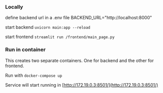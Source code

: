 ### Locally

define backend url in a .env file
BACKEND_URL="http://localhost:8000"

start backend
```uvicorn main:app --reload```

start frontend
```streamlit run /frontend/main_page.py```


### Run in container

This creates two separate containers. One for backend and the other for frontend.

Run with 
```docker-compose up```

Service will start running in [http://172.19.0.3:8501/](http://172.19.0.3:8501/)


